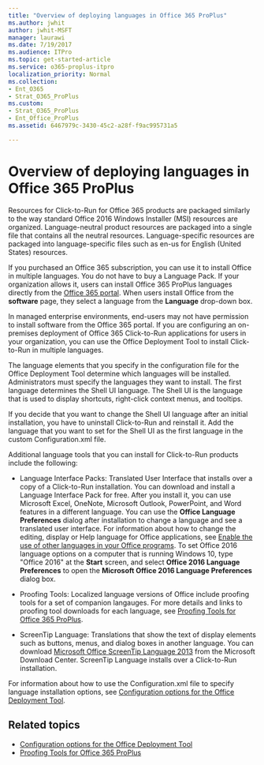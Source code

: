 ```yaml
---
title: "Overview of deploying languages in Office 365 ProPlus"
ms.author: jwhit
author: jwhit-MSFT
manager: laurawi
ms.date: 7/19/2017
ms.audience: ITPro
ms.topic: get-started-article
ms.service: o365-proplus-itpro
localization_priority: Normal
ms.collection:
- Ent_O365
- Strat_O365_ProPlus
ms.custom:
- Strat_O365_ProPlus
- Ent_Office_ProPlus
ms.assetid: 6467979c-3430-45c2-a28f-f9ac995731a5

---
```


# Overview of deploying languages in Office 365 ProPlus
Resources for Click-to-Run for Office 365 products are packaged similarly to the way standard Office 2016 Windows Installer (MSI) resources are organized. Language-neutral product resources are packaged into a single file that contains all the neutral resources. Language-specific resources are packaged into language-specific files such as en-us for English (United States) resources.

If you purchased an Office 365 subscription, you can use it to install Office in multiple languages. You do not have to buy a Language Pack. If your organization allows it, users can install Office 365 ProPlus languages directly from the [Office 365 portal](https://go.microsoft.com/fwlink/p/?LinkID=212232). When users install Office from the **software** page, they select a language from the **Language** drop-down box.

In managed enterprise environments, end-users may not have permission to install software from the Office 365 portal. If you are configuring an on-premises deployment of Office 365 Click-to-Run applications for users in your organization, you can use the Office Deployment Tool to install Click-to-Run in multiple languages. 

The language elements that you specify in the configuration file for the Office Deployment Tool determine which languages will be installed. Administrators must specify the languages they want to install. The first language determines the Shell UI language. The Shell UI is the language that is used to display shortcuts, right-click context menus, and tooltips.

If you decide that you want to change the Shell UI language after an initial installation, you have to uninstall Click-to-Run and reinstall it. Add the language that you want to set for the Shell UI as the first language in the custom Configuration.xml file.

Additional language tools that you can install for Click-to-Run products include the following:

- Language Interface Packs: Translated User Interface that installs over a copy of a Click-to-Run installation. You can download and install a Language Interface Pack for free. After you install it, you can use Microsoft Excel, OneNote, Microsoft Outlook, PowerPoint, and Word features in a different language. You can use the **Office Language Preferences** dialog after installation to change a language and see a translated user interface. For information about how to change the editing, display or Help language for Office applications, see [Enable the use of other languages in your Office programs](https://go.microsoft.com/fwlink/p/?LinkId=281959). To set Office 2016 language options on a computer that is running Windows 10, type "Office 2016" at the **Start** screen, and select **Office 2016 Language Preferences** to open the **Microsoft Office 2016 Language Preferences** dialog box.
    
- Proofing Tools: Localized language versions of Office include proofing tools for a set of companion langauges. For more details and links to proofing tool downloads for each language, see [Proofing Tools for Office 365 ProPlus](proofing-tools-for-office-365-proplus.md).
    
- ScreenTip Language: Translations that show the text of display elements such as buttons, menus, and dialog boxes in another language. You can download [Microsoft Office ScreenTip Language 2013](https://go.microsoft.com/fwlink/p/?LinkId=281983) from the Microsoft Download Center. ScreenTip Language installs over a Click-to-Run installation.
    
For information about how to use the Configuration.xml file to specify language installation options, see [Configuration options for the Office Deployment Tool](configuration-options-for-the-office-2016-deployment-tool.md). 

## Related topics

- [Configuration options for the Office Deployment Tool](configuration-options-for-the-office-2016-deployment-tool.md)
- [Proofing Tools for Office 365 ProPlus](proofing-tools-for-office-365-proplus.md)


